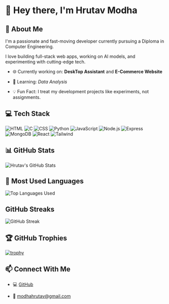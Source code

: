 # 👋 Hey there, I'm Hrutav Modha

## 🚀 About Me

I'm a passionate and fast-moving developer currently pursuing a Diploma in Computer Engineering. 

I love building full-stack web apps, working on AI models, and experimenting with cutting-edge tech.

- 🌐 Currently working on: **DeskTop Assistant** and **E-Commerce Website**
  
- 🌱 Learning: *Data Analysis*
  
- 💡 Fun Fact: I treat my development projects like experiments, not assignments.
  
## 💻 Tech Stack

![HTML](https://img.shields.io/badge/-HTML-E34F26?style=for-the-badge&logo=html5&logoColor=white)
![C](https://img.shields.io/badge/-C-black?style=for-the-badge&logo=c&logoColor=white)
![CSS](https://img.shields.io/badge/-CSS-1572B6?style=for-the-badge&logo=css3&logoColor=white)
![Python](https://img.shields.io/badge/-Python-darkblue?style=for-the-badge&logo=python&logoColor=yellow)
![JavaScript](https://img.shields.io/badge/-JavaScript-black?style=for-the-badge&logo=javascript)
![Node.js](https://img.shields.io/badge/-Node.js-darkgreen?style=for-the-badge&logo=nodedotjs)
![Express](https://img.shields.io/badge/-Express.js-gray?style=for-the-badge&logo=express)
![MongoDB](https://img.shields.io/badge/-MongoDB-lightgreen?style=for-the-badge&logo=mongodb)
![React](https://img.shields.io/badge/-React-black?style=for-the-badge&logo=react)
![Tailwind](https://img.shields.io/badge/-TailwindCSS-purple?style=for-the-badge&logo=tailwind-css)

## 📊 GitHub Stats

![Hrutav's GitHub Stats](https://github-readme-stats.vercel.app/api?username=hrutavmodha&show_icons=true&theme=radical)

## 💬 Most Used Languages

![Top Languages Used](https://github-readme-stats.vercel.app/api/top-langs/?username=hrutavmodha&layout=compact&theme=radical)

## GitHub Streaks

![GitHub Streak](https://github-readme-streak-stats.herokuapp.com/?user=hrutavmodha)

## 🏆 GitHub Trophies

[![trophy](https://github-profile-trophy.vercel.app/?username=your-username)](https://github.com/ryo-ma/github-profile-trophy)
## 📫 Connect With Me

- 💻 [GitHub](https://github.com/hrutavmodha)
  
- 📧 modhahrutav@gmail.com
